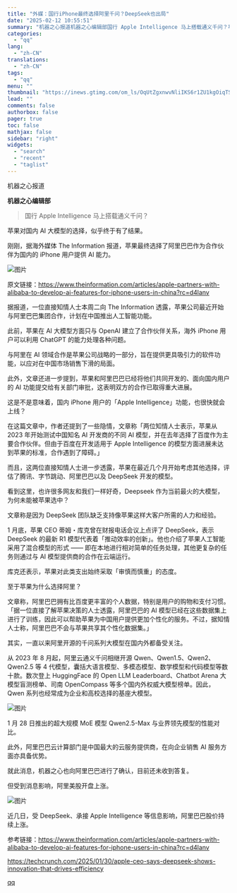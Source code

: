 ```yaml
---
title: "外媒：国行iPhone最终选择阿里千问？DeepSeek也出局"
date: "2025-02-12 10:55:51"
summary: "机器之心报道机器之心编辑部国行 Apple Intelligence 马上搭载通义千问？苹果对国内 ..."
categories:
  - "qq"
lang:
  - "zh-CN"
translations:
  - "zh-CN"
tags:
  - "qq"
menu: ""
thumbnail: "https://inews.gtimg.com/om_ls/OqUtZgxnwvNliIKS6r1ZU1kgOiqTS4TZJ2hk62MDp_YrwAA_640360/0"
lead: ""
comments: false
authorbox: false
pager: true
toc: false
mathjax: false
sidebar: "right"
widgets:
  - "search"
  - "recent"
  - "taglist"
---
```


机器之心报道

**机器之心编辑部**

> 国行 Apple Intelligence 马上搭载通义千问？

苹果对国内 AI 大模型的选择，似乎终于有了结果。

刚刚，据海外媒体 The Information 报道，苹果最终选择了阿里巴巴作为合作伙伴为国内的 iPhone 用户提供 AI 能力。

![图片](https://inews.gtimg.com/om_bt/OQXJ3wYRHzh0LeXKFXtplpOPx_7SZmcc-Wvlp4xnDf7GAAA/641)

原文链接：https://www.theinformation.com/articles/apple-partners-with-alibaba-to-develop-ai-features-for-iphone-users-in-china?rc=d4lanv

据报道，一位直接知情人士本周二向 The Information 透露，苹果公司最近开始与阿里巴巴集团合作，计划在中国推出人工智能功能。

此前，苹果在 AI 大模型方面只与 OpenAI 建立了合作伙伴关系，海外 iPhone 用户可以利用 ChatGPT 的能力处理各种问题。

与阿里在 AI 领域合作是苹果公司战略的一部分，旨在提供更具吸引力的软件功能，以应对在中国市场销售下滑的局面。

此外，文章还进一步提到，苹果和阿里巴巴已经将他们共同开发的、面向国内用户的 AI 功能提交给有关部门审批，这表明双方的合作已取得重大进展。

这是不是意味着，国内 iPhone 用户的「Apple Intelligence」功能，也很快就会上线？

在这篇文章中，作者还提到了一些隐情，文章称「两位知情人士表示，苹果从 2023 年开始测试中国知名 AI 开发商的不同 AI 模型，并在去年选择了百度作为主要合作伙伴。但由于百度在开发适用于 Apple Intelligence 的模型方面进展未达到苹果的标准，合作遇到了障碍。」

而且，这两位直接知情人士进一步透露，苹果在最近几个月开始考虑其他选择，评估了腾讯、字节跳动、阿里巴巴以及 DeepSeek 开发的模型。

看到这里，也许很多网友和我们一样好奇，Deepseek 作为当前最火的大模型，为何未能被苹果选中？

文章称是因为 DeepSeek 团队缺乏支持像苹果这样大客户所需的人力和经验。

1 月底，苹果 CEO 蒂姆・库克曾在财报电话会议上点评了 DeepSeek，表示 DeepSeek 的最新 R1 模型代表着「推动效率的创新」。他也介绍了苹果人工智能采用了混合模型的形式 —— 即在本地进行相对简单的任务处理，其他更复杂的任务则通过与 AI 模型提供商的合作在云端运行。

库克还表示，苹果对此类支出始终采取「审慎而慎重」的态度。

至于苹果为什么选择阿里？

文章称，阿里巴巴拥有比百度更丰富的个人数据，特别是用户的购物和支付习惯。「据一位直接了解苹果决策的人士透露，阿里巴巴的 AI 模型已经在这些数据集上进行了训练，因此可以帮助苹果为中国用户提供更加个性化的服务。不过，据知情人士称，阿里巴巴不会与苹果共享其个性化数据集。」

其实，一直以来阿里开源的千问系列大模型在国内外都备受关注。

从 2023 年 8 月起，阿里云通义千问相继开源 Qwen、Qwen1.5、Qwen2、Qwen2.5 等 4 代模型，囊括大语言模型、多模态模型、数学模型和代码模型等数十款。数次登上 HuggingFace 的 Open LLM Leaderboard、Chatbot Arena 大模型盲测榜单、司南 OpenCompass 等多个国内外权威大模型榜单。因此，Qwen 系列也经常成为企业和高校选择的基座大模型。

![图片](https://inews.gtimg.com/om_bt/O8r5MxWJQEUHvACm-d9Qf2IW0ebgZxGyczMX0V874xFXYAA/641)

1 月 28 日推出的超大规模 MoE 模型 Qwen2.5-Max 与业界领先模型的性能对比。

此外，阿里巴巴云计算部门是中国最大的云服务提供商，在向企业销售 AI 服务方面亦具备优势。

就此消息，机器之心也向阿里巴巴进行了确认，目前还未收到答复。

但受到消息影响，阿里美股开盘上涨。

![图片](https://inews.gtimg.com/om_bt/OhPdmnYggDBgHVq5niWYasRo6WQBp15tbdChWlNARsbd0AA/641)

近几日，受 DeepSeek、承接 Apple Intelligence 等信息影响，阿里巴巴股价持续上涨。

参考链接：https://www.theinformation.com/articles/apple-partners-with-alibaba-to-develop-ai-features-for-iphone-users-in-china?rc=d4lanv

https://techcrunch.com/2025/01/30/apple-ceo-says-deepseek-shows-innovation-that-drives-efficiency

[qq](https://new.qq.com/rain/a/20250212A03CDG00)
